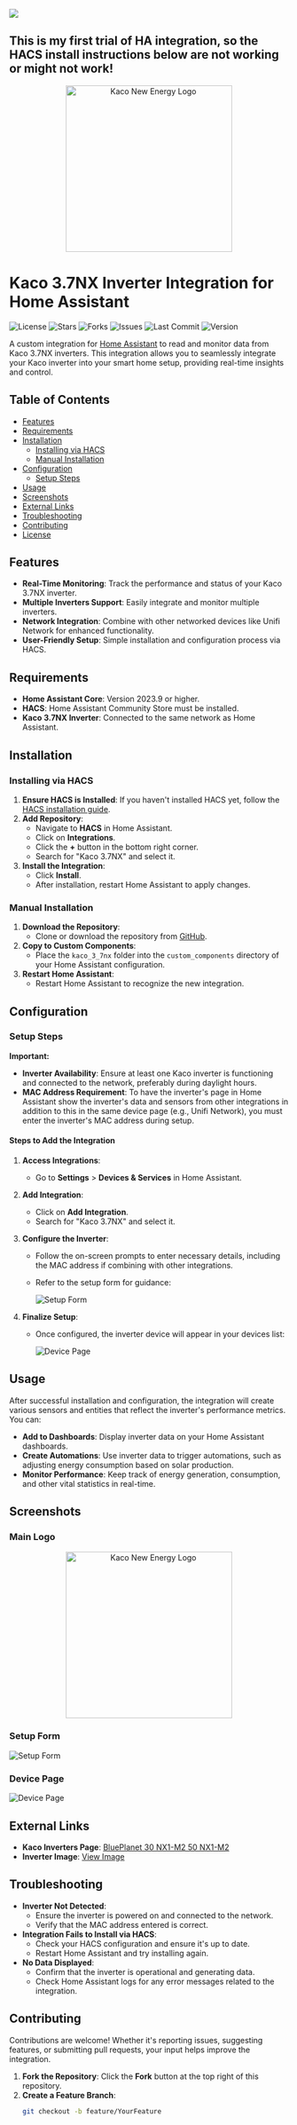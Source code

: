 ![](https://img.shields.io/badge/Status-Work_in_progress-orange)
## This is my first trial of HA integration, so the HACS install instructions below are not working or might not work!

<p align="center">
  <img src="custom_components/kaco/static/kaco_new_energy_1.png" alt="Kaco New Energy Logo" width="300"/>
</p>

# Kaco 3.7NX Inverter Integration for Home Assistant


![License](https://img.shields.io/github/license/RASBR/home-assistant-kaco)
![Stars](https://img.shields.io/github/stars/RASBR/home-assistant-kaco)
![Forks](https://img.shields.io/github/forks/RASBR/home-assistant-kaco)
![Issues](https://img.shields.io/github/issues/RASBR/home-assistant-kaco)
![Last Commit](https://img.shields.io/github/last-commit/RASBR/home-assistant-kaco)
![Version](https://img.shields.io/github/v/release/RASBR/home-assistant-kaco)




A custom integration for [Home Assistant](https://www.home-assistant.io/) to read and monitor data from Kaco 3.7NX inverters. This integration allows you to seamlessly integrate your Kaco inverter into your smart home setup, providing real-time insights and control.

## Table of Contents

- [Features](#features)
- [Requirements](#requirements)
- [Installation](#installation)
  - [Installing via HACS](#installing-via-hacs)
  - [Manual Installation](#manual-installation)
- [Configuration](#configuration)
  - [Setup Steps](#setup-steps)
- [Usage](#usage)
- [Screenshots](#screenshots)
- [External Links](#external-links)
- [Troubleshooting](#troubleshooting)
- [Contributing](#contributing)
- [License](#license)

## Features

- **Real-Time Monitoring**: Track the performance and status of your Kaco 3.7NX inverter.
- **Multiple Inverters Support**: Easily integrate and monitor multiple inverters.
- **Network Integration**: Combine with other networked devices like Unifi Network for enhanced functionality.
- **User-Friendly Setup**: Simple installation and configuration process via HACS.

## Requirements

- **Home Assistant Core**: Version 2023.9 or higher.
- **HACS**: Home Assistant Community Store must be installed.
- **Kaco 3.7NX Inverter**: Connected to the same network as Home Assistant.

## Installation

### Installing via HACS

1. **Ensure HACS is Installed**: If you haven't installed HACS yet, follow the [HACS installation guide](https://hacs.xyz/docs/installation/prerequisites).
2. **Add Repository**:
   - Navigate to **HACS** in Home Assistant.
   - Click on **Integrations**.
   - Click the **+** button in the bottom right corner.
   - Search for "Kaco 3.7NX" and select it.
3. **Install the Integration**:
   - Click **Install**.
   - After installation, restart Home Assistant to apply changes.

### Manual Installation

1. **Download the Repository**:
   - Clone or download the repository from [GitHub](https://github.com/yourusername/kaco-3-7nx-integration).
2. **Copy to Custom Components**:
   - Place the `kaco_3_7nx` folder into the `custom_components` directory of your Home Assistant configuration.
3. **Restart Home Assistant**:
   - Restart Home Assistant to recognize the new integration.

## Configuration

### Setup Steps

**Important:**

- **Inverter Availability**: Ensure at least one Kaco inverter is functioning and connected to the network, preferably during daylight hours.
- **MAC Address Requirement**: To have the inverter's page in Home Assistant show the inverter's data and sensors from other integrations in addition to this in the same device page (e.g., Unifi Network), you must enter the inverter's MAC address during setup.

#### Steps to Add the Integration

1. **Access Integrations**:
   - Go to **Settings** > **Devices & Services** in Home Assistant.
2. **Add Integration**:
   - Click on **Add Integration**.
   - Search for "Kaco 3.7NX" and select it.
3. **Configure the Inverter**:

   - Follow the on-screen prompts to enter necessary details, including the MAC address if combining with other integrations.
   - Refer to the setup form for guidance:

     ![Setup Form](custom_components/kaco/static/ha_kaco_setup_form.png)

4. **Finalize Setup**:

   - Once configured, the inverter device will appear in your devices list:

     ![Device Page](custom_components/kaco/static/ha_kaco_device_page.png)

## Usage

After successful installation and configuration, the integration will create various sensors and entities that reflect the inverter's performance metrics. You can:

- **Add to Dashboards**: Display inverter data on your Home Assistant dashboards.
- **Create Automations**: Use inverter data to trigger automations, such as adjusting energy consumption based on solar production.
- **Monitor Performance**: Keep track of energy generation, consumption, and other vital statistics in real-time.

## Screenshots

### Main Logo

<p align="center">
  <img src="custom_components/kaco/static/kaco_new_energy_1.png" alt="Kaco New Energy Logo" width="300"/>
</p>

### Setup Form

![Setup Form](custom_components/kaco/static/ha_kaco_setup_form.png)

### Device Page

![Device Page](custom_components/kaco/static/ha_kaco_device_page.png)

## External Links

- **Kaco Inverters Page**: [BluePlanet 30 NX1-M2 50 NX1-M2](https://kaco-newenergy.com/de/produkte/blueplanet-30-nx1-m2-50-nx1-m2)
- **Inverter Image**: [View Image](https://kaco-newenergy.com/index.php?eID=dumpFile&t=p&p=177&token=4c56dcee65385efcf268dbd8692c998ddcf42803)

## Troubleshooting

- **Inverter Not Detected**:
  - Ensure the inverter is powered on and connected to the network.
  - Verify that the MAC address entered is correct.
- **Integration Fails to Install via HACS**:
  - Check your HACS configuration and ensure it's up to date.
  - Restart Home Assistant and try installing again.
- **No Data Displayed**:
  - Confirm that the inverter is operational and generating data.
  - Check Home Assistant logs for any error messages related to the integration.

## Contributing

Contributions are welcome! Whether it's reporting issues, suggesting features, or submitting pull requests, your input helps improve the integration.

1. **Fork the Repository**: Click the **Fork** button at the top right of this repository.
2. **Create a Feature Branch**:
   ```bash
   git checkout -b feature/YourFeature
   ```
